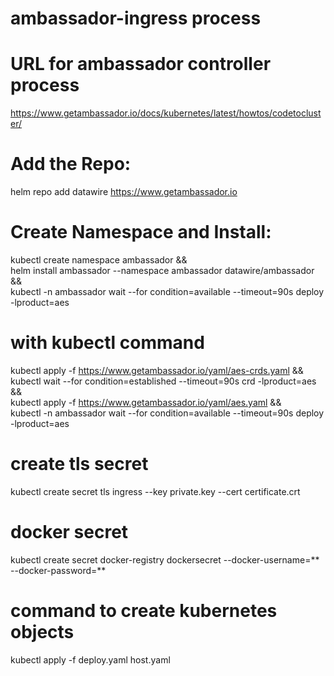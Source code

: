 # ambassador-ingress process

# URL for ambassador controller process

https://www.getambassador.io/docs/kubernetes/latest/howtos/codetocluster/

# Add the Repo:
helm repo add datawire https://www.getambassador.io
 
# Create Namespace and Install:
kubectl create namespace ambassador && \
helm install ambassador --namespace ambassador datawire/ambassador && \
kubectl -n ambassador wait --for condition=available --timeout=90s deploy -lproduct=aes

# with kubectl command

kubectl apply -f https://www.getambassador.io/yaml/aes-crds.yaml && \
kubectl wait --for condition=established --timeout=90s crd -lproduct=aes && \
kubectl apply -f https://www.getambassador.io/yaml/aes.yaml && \
kubectl -n ambassador wait --for condition=available --timeout=90s deploy -lproduct=aes

# create tls secret

kubectl create secret tls ingress --key private.key --cert certificate.crt

# docker  secret 

kubectl create secret docker-registry dockersecret  --docker-username=** --docker-password=**

# command to create kubernetes objects

kubectl apply -f deploy.yaml  host.yaml
